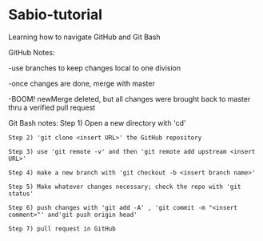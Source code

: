 # Sabio-tutorial
Learning how to navigate GitHub and Git Bash 

GitHub Notes:

  -use branches to keep changes local to one division
  
  -once changes are done, merge with master
  
  -BOOM! newMerge deleted, but all changes were brought back to master thru a verified pull request

Git Bash notes:
	Step 1) Open a new directory with 'cd'
	
	Step 2) 'git clone <insert URL>' the GitHub repository
	
	Step 3) use 'git remote -v' and then 'git remote add upstream <insert URL>'
	
	Step 4) make a new branch with 'git checkout -b <insert branch name>'
	
	Step 5) Make whatever changes necessary; check the repo with 'git status'
	
	Step 6) push changes with 'git add -A' , 'git commit -m "<insert comment>"' and'git push origin head'
	
	Step 7) pull request in GitHub
